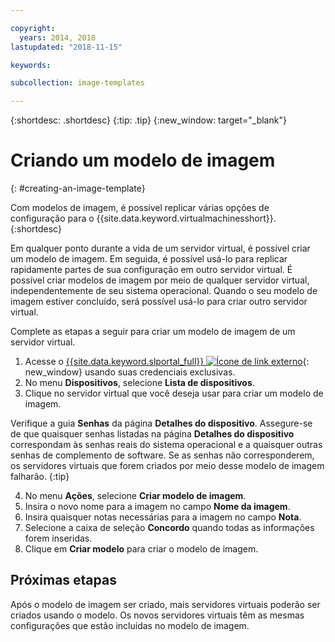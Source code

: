 ```yaml
---

copyright:
  years: 2014, 2018
lastupdated: "2018-11-15"

keywords:

subcollection: image-templates

---
```


{:shortdesc: .shortdesc}
{:tip: .tip}
{:new_window: target="_blank"}


# Criando um modelo de imagem
{: #creating-an-image-template}

Com modelos de imagem, é possível replicar várias opções de configuração para o {{site.data.keyword.virtualmachinesshort}}.
{:shortdesc}

Em qualquer ponto durante a vida de um servidor virtual, é possível criar um modelo de imagem. Em seguida, é possível usá-lo para replicar rapidamente partes de sua configuração em outro servidor virtual. É possível criar modelos de imagem por meio de qualquer servidor virtual, independentemente de seu sistema operacional. Quando o seu modelo de imagem estiver concluído, será possível usá-lo para criar outro servidor virtual.

Complete as etapas a seguir para criar um modelo de imagem de um servidor virtual.

1. Acesse o [{{site.data.keyword.slportal_full}} ![Ícone de link externo](../../icons/launch-glyph.svg "Ícone de link externo")](https://control.softlayer.com/){: new_window} usando suas credenciais exclusivas.
2. No menu **Dispositivos**, selecione **Lista de dispositivos**.
3. Clique no servidor virtual que você deseja usar para criar um modelo de imagem.

  Verifique a guia **Senhas** da página **Detalhes do dispositivo**. Assegure-se de que quaisquer senhas listadas na página **Detalhes do dispositivo** correspondam às senhas reais do sistema operacional e a quaisquer outras senhas de complemento de software. Se as senhas não corresponderem, os servidores virtuais que forem criados por meio desse modelo de imagem falharão.
  {:tip}

4. No menu **Ações**, selecione **Criar modelo de imagem**.
5. Insira o novo nome para a imagem no campo **Nome da imagem**.
6. Insira quaisquer notas necessárias para a imagem no campo **Nota**.
7. Selecione a caixa de seleção **Concordo** quando todas as informações forem inseridas.
8. Clique em **Criar modelo** para criar o modelo de imagem.

## Próximas etapas

Após o modelo de imagem ser criado, mais servidores virtuais poderão ser criados usando o modelo. Os novos
servidores virtuais têm as mesmas configurações que estão incluídas no modelo de imagem.
